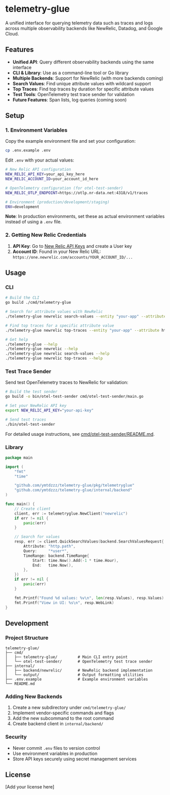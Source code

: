 # telemetry-glue

A unified interface for querying telemetry data such as traces and logs across multiple observability backends like NewRelic, Datadog, and Google Cloud.

## Features

- **Unified API**: Query different observability backends using the same interface
- **CLI & Library**: Use as a command-line tool or Go library
- **Multiple Backends**: Support for NewRelic (with more backends coming)
- **Search Values**: Find unique attribute values with wildcard support
- **Top Traces**: Find top traces by duration for specific attribute values
- **Test Tools**: OpenTelemetry test trace sender for validation
- **Future Features**: Span lists, log queries (coming soon)

## Setup

### 1. Environment Variables

Copy the example environment file and set your configuration:

```bash
cp .env.example .env
```

Edit `.env` with your actual values:

```bash
# New Relic API configuration
NEW_RELIC_API_KEY=your_api_key_here
NEW_RELIC_ACCOUNT_ID=your_account_id_here

# OpenTelemetry configuration (for otel-test-sender)
NEW_RELIC_OTLP_ENDPOINT=https://otlp.nr-data.net:4318/v1/traces

# Environment (production/development/staging)
ENV=development
```

**Note**: In production environments, set these as actual environment variables instead of using a `.env` file.

### 2. Getting New Relic Credentials

1. **API Key**: Go to [New Relic API Keys](https://one.newrelic.com/launcher/api-keys-ui.api-keys-launcher) and create a User key
2. **Account ID**: Found in your New Relic URL: `https://one.newrelic.com/accounts/YOUR_ACCOUNT_ID/...`

## Usage

### CLI

```bash
# Build the CLI
go build ./cmd/telemetry-glue

# Search for attribute values with NewRelic
./telemetry-glue newrelic search-values --entity "your-app" --attribute http.path --query "*user*" --since 1h

# Find top traces for a specific attribute value
./telemetry-glue newrelic top-traces --entity "your-app" --attribute http.path --value "/api/users" --since 1h

# Get help
./telemetry-glue --help
./telemetry-glue newrelic --help
./telemetry-glue newrelic search-values --help
./telemetry-glue newrelic top-traces --help
```

### Test Trace Sender

Send test OpenTelemetry traces to NewRelic for validation:

```bash
# Build the test sender
go build -o bin/otel-test-sender cmd/otel-test-sender/main.go

# Set your NewRelic API key
export NEW_RELIC_API_KEY="your-api-key"

# Send test traces
./bin/otel-test-sender
```

For detailed usage instructions, see [cmd/otel-test-sender/README.md](cmd/otel-test-sender/README.md).

### Library

```go
package main

import (
    "fmt"
    "time"

    "github.com/ymtdzzz/telemetry-glue/pkg/telemetryglue"
    "github.com/ymtdzzz/telemetry-glue/internal/backend"
)

func main() {
    // Create client
    client, err := telemetryglue.NewClient("newrelic")
    if err != nil {
        panic(err)
    }

    // Search for values
    resp, err := client.QuickSearchValues(backend.SearchValuesRequest{
        Attribute: "http.path",
        Query:     "*user*",
        TimeRange: backend.TimeRange{
            Start: time.Now().Add(-1 * time.Hour),
            End:   time.Now(),
        },
    })
    if err != nil {
        panic(err)
    }

    fmt.Printf("Found %d values: %v\n", len(resp.Values), resp.Values)
    fmt.Printf("View in UI: %s\n", resp.WebLink)
}
```

## Development

### Project Structure

```
telemetry-glue/
├── cmd/
│   ├── telemetry-glue/         # Main CLI entry point
│   └── otel-test-sender/       # OpenTelemetry test trace sender
├── internal/
│   ├── backend/newrelic/       # NewRelic backend implementation
│   └── output/                 # Output formatting utilities
├── .env.example                # Example environment variables
└── README.md
```

### Adding New Backends

1. Create a new subdirectory under `cmd/telemetry-glue/`
2. Implement vendor-specific commands and flags
3. Add the new subcommand to the root command
4. Create backend client in `internal/backend/`

### Security

- Never commit `.env` files to version control
- Use environment variables in production
- Store API keys securely using secret management services

## License

[Add your license here]